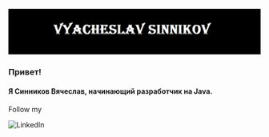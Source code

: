 [![Header](https://github.com/Selarahl/Selarahl/blob/main/assets/%D0%91%D0%B5%D0%B7%20%D0%B8%D0%BC%D0%B5%D0%BD%D0%B8.png)](https://www.linkedin.com/in/%D0%B2%D1%8F%D1%87%D0%B5%D1%81%D0%BB%D0%B0%D0%B2-5a5495241/)

### Привет!
#### Я Синников Вячеслав, начинающий разработчик на Java.

Follow my

![LinkedIn](https://img.shields.io/badge/LinkedIn-090909?style=for-the-badge&logo=LinkedIn&logoColor=007BB6)